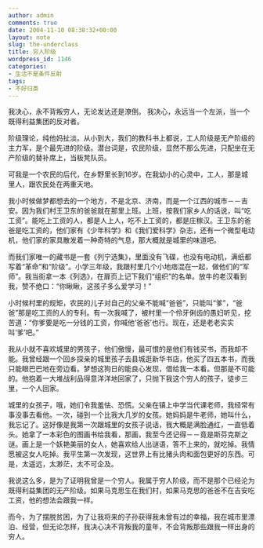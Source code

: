 ```yaml
---
author: admin
comments: true
date: 2004-11-10 08:38:32+00:00
layout: note
slug: the-underclass
title: 穷人阶级
wordpress_id: 1146
categories:
- 生活不是条件反射
tags:
- 不好归类
---
```



我决心，永不背叛穷人，无论发达还是潦倒。
我决心，永远当一个左派，当一个既得利益集团的反对者。
 
阶级理论，纯他妈扯淡。从小到大，我们的教科书上都说，工人阶级是无产阶级的主力军，是个最先进的阶级。潜台词是，农民阶级，显然不那么先进，只配坐在无产阶级的替补席上，当板凳队员。 

可我是一个农民的后代，在乡野里长到16岁。在我幼小的心灵中，工人，那是城里人，跟农民处在两重天地。 

我小时候做梦都想去的一个地方，不是北京、济南，而是一个江西的城市－－吉安。因为我们村王卫东的爸爸就在那里上班。上班，按我们家乡人的话说，叫“吃工资”。能吃上工资的人，都是人上人，吃不上工资的，都是庄稼汉。王卫东的爸爸是吃工资的，他们家有《少年科学》和《我们爱科学》杂志，还有一个微型电动机，他们家的家具散发着一种奇特的气息，那大概就是城里的味道吧。 

而我们家唯一的藏书是一套《列宁选集》，里面没有飞碟，也没有电动机，满纸都写着“革命”和“阶级”。小学三年级，我跟村里几个小地痞混在一起，做他们的“军师”。我当街拿一本《列选》，在扉页上记下我们“组织”的名单。放牛的老汉看到我，赞不绝口：“你瞅瞅，这孩子多么爱学习！” 

小时候村里的规矩，农民的儿子对自己的父亲不能喊“爸爸”，只能叫“爹”，“爸爸”那是吃工资的人的专利。有一次我喊了，被村里一个伶牙俐齿的愚妇听见，挖苦道：“你爹要是吃一分钱的工资，你喊他‘爸爸’也行。现在，还是老老实实叫‘爹’吧。” 

我从小就不喜欢城里的男孩子，他们傲慢，最可恨的是他们有钱买书，而我却不能。我曾经跟一个回乡探亲的城里孩子去县城逛新华书店，他买了四五本书，而我只能眼巴巴地在旁边看。梦想这狗日的能良心发现，借给我一本看。但那是不可能的。他抱着一大堆战利品得意洋洋地回家了，只抛下我这个穷人的孩子，徒步三里，一个人回家。 

城里的女孩子，哦，她们令我羞怯、恐慌。父亲在镇上中学当代课老师，我经常有事没事去看他。一次，碰到一个比我大几岁的女孩。她妈妈是牛老师，她叫什么，我忘记了。这好像是我第一次跟城里的女孩子说话，我大概是满脸通红，一直低着头。她拿了一本彩色的图画书给我看，那画，我至今还记得－－竟是斯芬克斯之谜。画上是一个妖艳美丽的女人，她喜欢给人出谜语，答不上来的，就吃掉。我情愿被这女人吃掉。我平生第一次发现，这世界上有比猪头肉和面包更好的东西。可是，太遥远，太渺茫，太不可企及。 

我说这么多，是为了证明我曾是一个穷人。我属于穷人阶级，而不是那个已经沦为既得利益集团的无产阶级。如果马克思生在我们村，如果马克思的爸爸不在吉安吃工资，他的想法会跟我一样。 

而今，为了摆脱贫困，为了让我将来的子孙获得我未曾有过的幸福，我在城市里漂泊、经营，但无论怎样，我决心决不背叛我的童年，不会背叛那些跟我一样出身的穷人。
